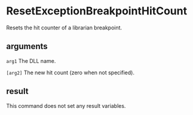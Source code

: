 # ResetExceptionBreakpointHitCount

Resets the hit counter of a librarian breakpoint.

## arguments

`arg1` The DLL name.

`[arg2]` The new hit count (zero when not specified).

## result

This command does not set any result variables.
